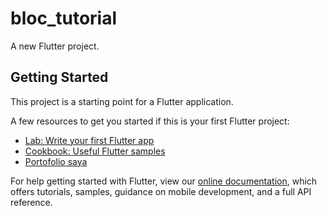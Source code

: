 # bloc_tutorial

A new Flutter project.

## Getting Started

This project is a starting point for a Flutter application.

A few resources to get you started if this is your first Flutter project:

- [Lab: Write your first Flutter app](https://flutter.dev/docs/get-started/codelab)
- [Cookbook: Useful Flutter samples](https://flutter.dev/docs/cookbook)
- [Portofolio saya ](http://mdcnugroho.xyz/portofolio/index.php)

For help getting started with Flutter, view our
[online documentation](https://flutter.dev/docs), which offers tutorials,
samples, guidance on mobile development, and a full API reference.
